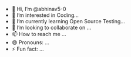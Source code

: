 - 👋 Hi, I’m @abhinav5-0
- 👀 I’m interested in Coding...
- 🌱 I’m currently learning Open Source Testing...
- 💞️ I’m looking to collaborate on ...
- 📫 How to reach me ...
- 😄 Pronouns: ...
- ⚡ Fun fact: ...

<!---
abhinav5-0/abhinav5-0 is a ✨ special ✨ repository because its `README.md` (this file) appears on your GitHub profile.
You can click the Preview link to take a look at your changes.
--->
